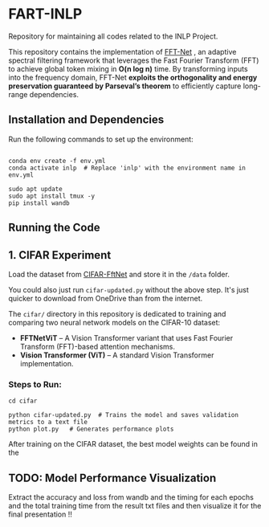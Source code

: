 FART-INLP
=========

Repository for maintaining all codes related to the INLP Project.

This repository contains the implementation of [FFT-Net](https://arxiv.org/pdf/2502.18394) , an adaptive spectral filtering framework that leverages the Fast Fourier Transform (FFT) to achieve global token mixing in **O(n log n)** time. By transforming inputs into the frequency domain, FFT-Net **exploits the orthogonality and energy preservation guaranteed by Parseval’s theorem** to efficiently capture long-range dependencies.

Installation and Dependencies
-----------------------------


Run the following commands to set up the environment:


```

conda env create -f env.yml
conda activate inlp  # Replace 'inlp' with the environment name in env.yml

sudo apt update
sudo apt install tmux -y
pip install wandb

```

Running the Code
----------------

## 1. CIFAR Experiment

Load the dataset from [CIFAR-FftNet](https://iiithydstudents-my.sharepoint.com/:f:/g/personal/aryan_garg_students_iiit_ac_in/Ekb0vZ4KgSlMsTcsKG60uhwBmVAILoBiyJdhjx26OdC_IQ?e=H65GHn) and store it in the `/data` folder.

You could also just run `cifar-updated.py` without the above step. It's just quicker to download from OneDrive than from the internet.

The `cifar/` directory in this repository is dedicated to training and comparing two neural network models on the CIFAR-10 dataset:

- **FFTNetViT** – A Vision Transformer variant that uses Fast Fourier Transform (FFT)-based attention mechanisms.
- **Vision Transformer (ViT)** – A standard Vision Transformer implementation.

### Steps to Run:


```
cd cifar

python cifar-updated.py  # Trains the model and saves validation metrics to a text file
python plot.py   # Generates performance plots
```


After training on the CIFAR dataset, the best model weights can be found in the 


## TODO: Model Performance Visualization

Extract the accuracy and loss from wandb and the timing for each epochs and the total training time from the result txt files and then visualize it for the final presentation !!
